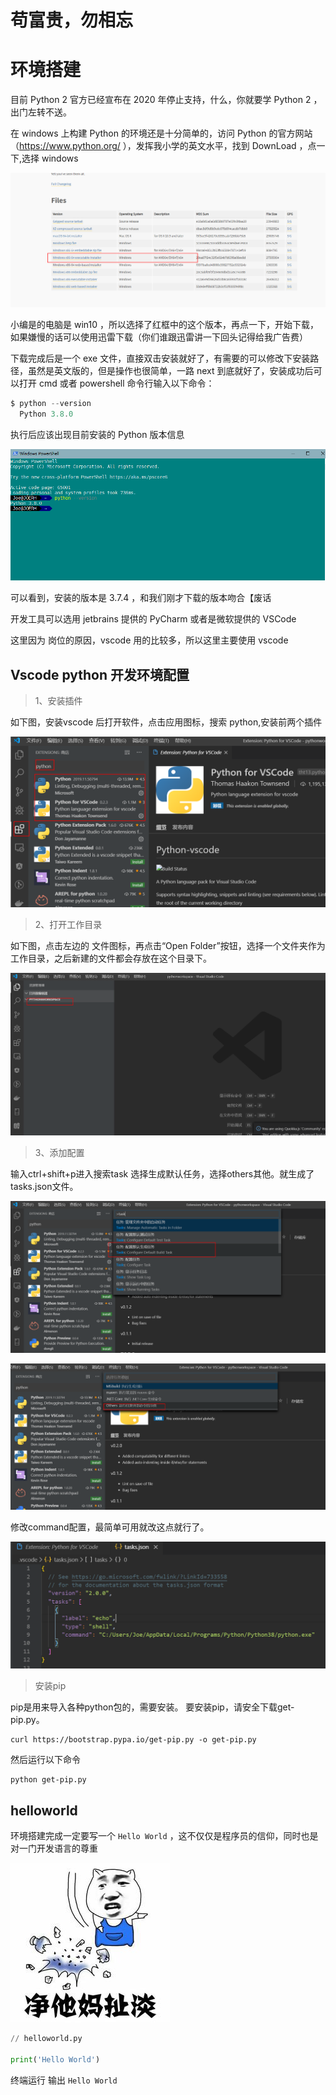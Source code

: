 #  苟富贵，勿相忘 



# 环境搭建

 目前 Python 2 官方已经宣布在 2020 年停止支持，什么，你就要学 Python 2 ，出门左转不送。 

 在 windows 上构建 Python 的环境还是十分简单的，访问 Python 的官方网站（https://www.python.org/ ），发挥我小学的英文水平，找到 DownLoad ，点一下,选择 windows



![1575366453233](../.vuepress/public/img/python/pyhon-01-01.png)

小编是的电脑是 win10 ，所以选择了红框中的这个版本，再点一下，开始下载，如果嫌慢的话可以使用迅雷下载（你们谁跟迅雷讲一下回头记得给我广告费）

下载完成后是一个 exe 文件，直接双击安装就好了，有需要的可以修改下安装路径，虽然是英文版的，但是操作也很简单，一路 next 到底就好了，安装成功后可以打开 cmd 或者 powershell 命令行输入以下命令：

```powershell
$ python --version
  Python 3.8.0
```

 执行后应该出现目前安装的 Python 版本信息 

![1575366579243](../.vuepress/public/img/python/pyhon-01-02.png)

可以看到，安装的版本是 3.7.4 ，和我们刚才下载的版本吻合【废话

开发工具可以选用 jetbrains 提供的 PyCharm 或者是微软提供的 VSCode 

这里因为 岗位的原因，vscode 用的比较多，所以这里主要使用 vscode

## Vscode python 开发环境配置

> 1、安装插件

如下图，安装vscode 后打开软件，点击应用图标，搜索 python,安装前两个插件

![1575367455249](../.vuepress/public/img/python/pyhon-01-03.png)

>  2、打开工作目录

如下图，点击左边的 文件图标，再点击“Open Folder”按钮，选择一个文件夹作为工作目录，之后新建的文件都会存放在这个目录下。

![1575367167239](../.vuepress/public/img/python/pyhon-01-04.png)

> 3、添加配置

 输入ctrl+shift+p进入搜索task 选择生成默认任务，选择others其他。就生成了tasks.json文件。 

![1575370324527](../.vuepress/public/img/python/pyhon-01-05.png)

![1575370388732](../.vuepress/public/img/python/pyhon-01-06.png)

 修改command配置，最简单可用就改这点就行了。 

![1575370561652](../.vuepress/public/img/python/pyhon-01-07.png)

> 安装pip

 pip是用来导入各种python包的，需要安装。
要安装pip，请安全下载get-pip.py。 

```shell
curl https://bootstrap.pypa.io/get-pip.py -o get-pip.py
```

然后运行以下命令

```shell
python get-pip.py 
```

## helloworld

 环境搭建完成一定要写一个 `Hello World` ，这不仅仅是程序员的信仰，同时也是对一门开发语言的尊重 

 ![img](../.vuepress/public/img/python/pyhon-01-08.png) 

```python
// helloworld.py

print('Hello World')
```

终端运行 输出 `Hello World`

<Vssue title="Vssue Demo" />